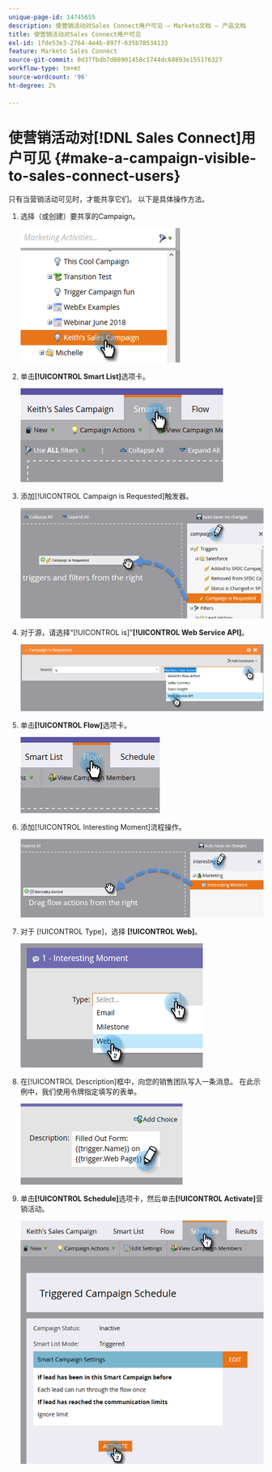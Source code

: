 ```yaml
---
unique-page-id: 14745655
description: 使营销活动对Sales Connect用户可见 — Marketo文档 — 产品文档
title: 使营销活动对Sales Connect用户可见
exl-id: 1fde53e3-2764-4e4b-897f-635b78534133
feature: Marketo Sales Connect
source-git-commit: 0d37fbdb7d08901458c1744dc68893e155176327
workflow-type: tm+mt
source-wordcount: '96'
ht-degree: 2%

---
```


# 使营销活动对[!DNL Sales Connect]用户可见 {#make-a-campaign-visible-to-sales-connect-users}

只有当营销活动可见时，才能共享它们。 以下是具体操作方法。

1. 选择（或创建）要共享的Campaign。

   ![](assets/make-a-marketing-campaign-visible-msc-1.png)

1. 单击&#x200B;**[!UICONTROL Smart List]**&#x200B;选项卡。

   ![](assets/make-a-marketing-campaign-visible-msc-2.png)

1. 添加[!UICONTROL Campaign is Requested]触发器。

   ![](assets/make-a-marketing-campaign-visible-msc-3.png)

1. 对于源，请选择“[!UICONTROL is]”**[!UICONTROL Web Service API]**。

   ![](assets/make-a-marketing-campaign-visible-msc-4.png)

1. 单击&#x200B;**[!UICONTROL Flow]**&#x200B;选项卡。

   ![](assets/make-a-marketing-campaign-visible-msc-5.png)

1. 添加[!UICONTROL Interesting Moment]流程操作。

   ![](assets/make-a-marketing-campaign-visible-msc-6.png)

1. 对于 [!UICONTROL Type]，选择 **[!UICONTROL Web]**。

   ![](assets/make-a-marketing-campaign-visible-msc-7.png)

1. 在[!UICONTROL Description]框中，向您的销售团队写入一条消息。 在此示例中，我们使用令牌指定填写的表单。

   ![](assets/make-a-marketing-campaign-visible-msc-8.png)

1. 单击&#x200B;**[!UICONTROL Schedule]**&#x200B;选项卡，然后单击&#x200B;**[!UICONTROL Activate]**&#x200B;营销活动。

   ![](assets/make-a-marketing-campaign-visible-msc-9.png)
